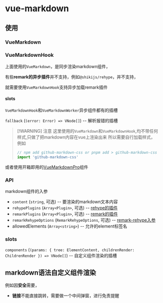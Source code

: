 # vue-markdown

## 使用

### VueMarkdown

<sx-code src="./demos/VueMarkdown.vue" showCode="./demos/VueMarkdown.vue" ></sx-code>

### VueMarkdownHook

上面使用的`VueMarkdown`，是同步渲染markdown组件，

有些**remark的异步插件**并不支持，例如`@shikijs/rehype`，并不支持，

就需要使用`VueMarkdownHook`支持异步加载remark插件

<sx-code src="./demos/VueMarkdownHook.vue" showCode="./demos/VueMarkdownHook.vue,./demos/code.md" ></sx-code>

#### slots
`VueMarkdownHook`和`VueMarkdownWorker`异步组件都有的插槽

`fallback` (`(error: Error) => VNode[]`) -- 解析报错的插槽


> [!WARNING] 注意
> 这里使用的`VueMarkdown`和`VueMarkdownHook`,均不带任何样式,只做了把markdown内容在vue上渲染出来
> 所以需要自行加载样式，例如
>
> ```js
> // npm add github-markdown-css or pnpm add > github-markdown-css
> import 'github-markdown-css'
> ```

或者使用开箱即用的[VueMarkdownPro](/markdown/vue-markdown-pro)组件

### API

markdown组件的入参

- `content` (`string`, 可选) -- 要渲染的markdown文本内容
- `rehypePlugins` (`Array<Plugin>`, 可选) -- [rehype的插件](https://github.com/rehypejs/rehype?tab=readme-ov-file#plugins)
- `remarkPlugins` (`Array<Plugin>`, 可选) -- [remark的插件](https://github.com/remarkjs/remark?tab=readme-ov-file#plugins)
- `remarkRehypeOptions`
  (`RemarkRehypeOptions`, 可选) -- [remark-rehype入参](https://github.com/remarkjs/remark-rehype?tab=readme-ov-file#options)
- allowedElements (`Array<string>`) -- 允许的element标签名



### slots

`components` (`(params: { tree: ElementContent, childrenRender: ChildrenRender }) => VNode[]`) -- 自定义组件渲染的插槽


## markdown语法自定义组件渲染

例如因**安全**需要，

- **链接**不能直接跳转，需要做一个中间弹窗，进行免责提醒

<sx-code src="./demos/CustomLink.vue" showCode="./demos/CustomLink.vue" ></sx-code>
